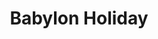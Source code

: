 ---
id: 4
title: "Babylon Holiday"
description: "Built a website serving as a homepage for Babylon Holiday, a B2B hotel booking platform owned by Moonline."
stack:
- name: "Wordpress"
- name: "Google Maps"
- name: "Zapier"
links:
- link: "https://babylonholiday.com"
  image: "../../assets/images/open_website.svg"
---